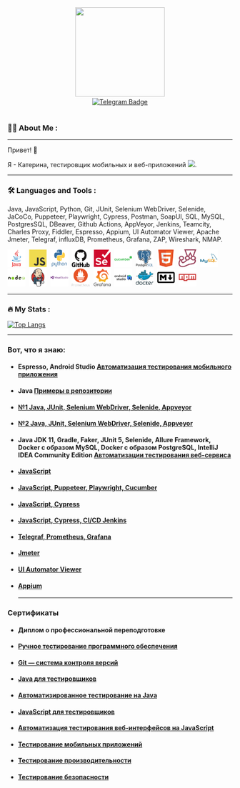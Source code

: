 <div id="header" align="center">
  <img src="https://media.giphy.com/media/NgurY1o4z080Jfoyzw/giphy.gif" width="200" height="200"/>
</div>
 <div id="badges" align="center">
  <a href="https://t.me/KaterinaTester">
    <img src="https://img.shields.io/badge/Telegram-blue?style=for-the-badge&logo=Telegram&logoColor=white" alt="Telegram Badge"/>
  </a>
</div>
 <img src="https://komarev.com/ghpvc/?username=Ekaterina5885&style=flat-square&color=blue" alt=""/>

 ### :woman_technologist: About Me :

  ---
  
Привет! :wave:

Я - Катерина, тестировщик мобильных и веб-приложений <img src="https://media.giphy.com/media/WUlplcMpOCEmTGBtBW/giphy.gif" width="30">.
 
  ---

### :hammer_and_wrench: Languages and Tools :
  Java,  JavaScript,  Python, Git, JUnit, Selenium WebDriver, Selenide, JaCoCo, Puppeteer, Playwright, Cypress, Postman, SoapUI, SQL, MySQL, PostgresSQL, DBeaver, Github Actions, AppVeyor, Jenkins, Teamcity, Charles Proxy, Fiddler, Espresso, Appium, UI Automator Viewer, Apache Jmeter, Telegraf, influxDB, Prometheus, Grafana, ZAP, Wireshark, NMAP. 

<div>
  <img src="https://github.com/devicons/devicon/blob/master/icons/java/java-original-wordmark.svg" title="Java" alt="Java" width="40" height="40"/>&nbsp;
  <img src="https://github.com/devicons/devicon/blob/master/icons/javascript/javascript-original.svg" width="40" height="40"/>&nbsp;
  <img src="https://github.com/devicons/devicon/blob/master/icons/python/python-original-wordmark.svg" width="40" height="40"/>&nbsp;
  <img src="https://github.com/devicons/devicon/blob/master/icons/github/github-original-wordmark.svg" width="40" height="40"/>&nbsp;
  <img src="https://github.com/devicons/devicon/blob/master/icons/selenium/selenium-original.svg" width="40" height="40"/>&nbsp;
  <img src="https://github.com/devicons/devicon/blob/master/icons/cucumber/cucumber-plain-wordmark.svg" width="40" height="40"/>&nbsp;
  <img src="https://github.com/devicons/devicon/blob/master/icons/postgresql/postgresql-original-wordmark.svg" width="40" height="40"/>&nbsp;
  <img src="https://github.com/devicons/devicon/blob/master/icons/html5/html5-original.svg" title="HTML5" alt="HTML" width="40" height="40"/>&nbsp;
  <img src="https://github.com/devicons/devicon/blob/master/icons/jest/jest-plain.svg" width="40" height="40"/>&nbsp;
  <img src="https://github.com/devicons/devicon/blob/master/icons/mysql/mysql-original-wordmark.svg" title="MySQL"  alt="MySQL" width="40" height="40"/>&nbsp;
  <img src="https://github.com/devicons/devicon/blob/master/icons/nodejs/nodejs-original-wordmark.svg" title="NodeJS" alt="NodeJS" width="40" height="40"/>&nbsp;
  <img src="https://github.com/devicons/devicon/blob/master/icons/jenkins/jenkins-original.svg" width="40" height="40"/>&nbsp;
  <img src="https://github.com/devicons/devicon/blob/master/icons/visualstudio/visualstudio-plain-wordmark.svg" width="40" height="40"/>&nbsp;
  <img src="https://github.com/devicons/devicon/blob/master/icons/prometheus/prometheus-original-wordmark.svg" width="40" height="40"/>&nbsp;
  <img src="https://github.com/devicons/devicon/blob/master/icons/grafana/grafana-original-wordmark.svg" width="40" height="40"/>&nbsp;
  <img src="https://github.com/devicons/devicon/blob/master/icons/androidstudio/androidstudio-original-wordmark.svg" width="40" height="40"/>&nbsp;
  <img src="https://github.com/devicons/devicon/blob/master/icons/docker/docker-original-wordmark.svg" width="40" height="40"/>&nbsp;
  <img src="https://github.com/devicons/devicon/blob/master/icons/markdown/markdown-original.svg" width="40" height="40"/>&nbsp;
  <img src="https://github.com/devicons/devicon/blob/master/icons/npm/npm-original-wordmark.svg" width="40" height="40"/>&nbsp;
 
  ---

### :fire: My Stats :
   
 [![Top Langs](https://github-readme-stats.vercel.app/api/top-langs/?username=Ekaterina5885&layout=compact&theme=vision-friendly-dark)](https://github.com/anuraghazra/github-readme-stats)
  
  ---
  
### Вот, что я знаю:

+ #### Espresso, Android Studio [Автоматизация тестирования мобильного приложения](https://github.com/Ekaterina5885/Diploma_Project)

+ #### Java [Примеры в репозитории](https://github.com/Ekaterina5885?page=2&tab=repositories)

+ #### [№1 Java, JUnit, Selenium WebDriver, Selenide, Appveyor](https://github.com/Ekaterina5885/DZ-2.1.-Selenide) 
  
+ #### [№2 Java, JUnit, Selenium WebDriver, Selenide, Appveyor](https://github.com/Ekaterina5885/DZ-2.2.-Selenide)

+ #### Java JDK 11, Gradle, Faker, JUnit 5, Selenide, Allure Framework,  Docker с образом MySQL, Docker с образом PostgreSQL, IntelliJ IDEA Community Edition [Автоматизации тестирования веб-сервиса](https://github.com/Ekaterina5885/Course_Work)

+ #### [JavaScript](https://github.com/Ekaterina5885/bjs-2-homeworks)

+ #### [JavaScript, Puppeteer, Playwright, Cucumber](https://github.com/Ekaterina5885/JavaScript-DZ-Puppeteer-Cucumber)

+ #### [JavaScript, Cypress](https://github.com/Ekaterina5885/Cypress-2.1)

+ #### [JavaScript, Cypress, CI/CD Jenkins](https://github.com/Ekaterina5885/Jenkins)

+ #### [Telegraf, Prometheus, Grafana](https://github.com/Ekaterina5885/Load-DZ-2)

+ #### [Jmeter](https://github.com/Ekaterina5885/Load-DZ-3)

+ #### [UI Automator Viewer](https://github.com/Ekaterina5885/DZ-UIAutomator)

+ #### [Appium](https://github.com/Ekaterina5885/DZ-Appium)

  ---
  
### Сертификаты

+ #### Диплом о профессиональной переподготовке

+ #### [Ручное тестирование программного обеспечения](https://github.com/Ekaterina5885/Certificates/blob/master/Ручное%20тестирование%20программного%20обеспечения.pdf)

+ #### [Git — система контроля версий](https://github.com/Ekaterina5885/Certificates/blob/master/Git%20—%20система%20контроля%20версий.pdf)

+ #### [Java для тестировщиков](https://github.com/Ekaterina5885/Certificates/blob/master/Java%20для%20тестировщиков.pdf)

+ #### [Автоматизированное тестирование на Java](https://github.com/Ekaterina5885/Certificates/blob/master/Автоматизация%20тестирования%20на%20Java.pdf)

+ #### [JavaScript для тестировщиков](https://github.com/Ekaterina5885/Certificates/blob/master/JavaScript%20для%20тестировщиков.pdf)

+ #### [Автоматизация тестирования веб-интерфейсов на JavaScript](https://github.com/Ekaterina5885/Certificates/blob/master/Автоматизация%20тестирования%20на%20JavaScript.pdf)

+ #### [Тестирование мобильных приложений](https://github.com/Ekaterina5885/Certificates/blob/master/Тестирование%20мобильных%20приложений.pdf)

+ #### [Тестирование производительности](https://github.com/Ekaterina5885/Certificates/blob/master/Тестирование%20производительности.pdf)

+ #### [Тестирование безопасности](https://github.com/Ekaterina5885/Certificates/blob/master/Тестирование%20безопасности.pdf)


